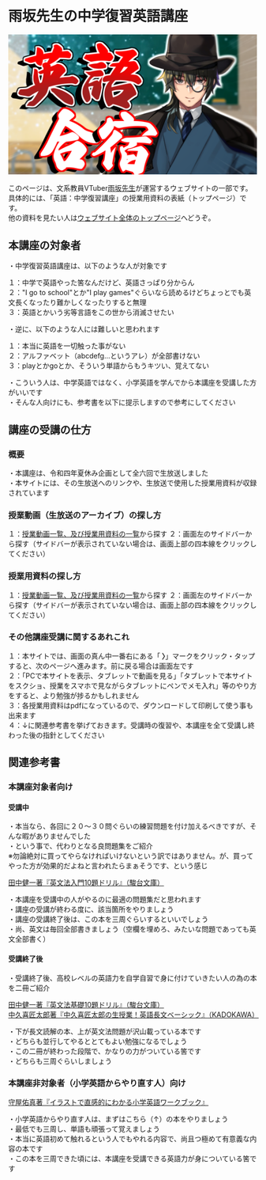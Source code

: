 # 雨坂先生の中学復習英語講座  
  
![](othermedia/thumb00.png)  

このページは、文系教員VTuber[雨坂先生](https://twitter.com/teacheramesaka)が運営するウェブサイトの一部です。  
具体的には、「英語：中学復習講座」の授業用資料の表紙（トップページ）です。  
他の資料を見たい人は[ウェブサイト全体のトップページ](https://teacheramesaka.github.io/studyfiles/)へどうぞ。  
  
## 本講座の対象者
・中学復習英語講座は、以下のような人が対象です  
  
１：中学で英語やった筈なんだけど、英語さっぱり分からん  
２："I go to school"とか"I play games"ぐらいなら読めるけどちょっとでも英文長くなったり難かしくなったりすると無理  
３：英語とかいう劣等言語をこの世から消滅させたい  
  
・逆に、以下のような人には難しいと思われます  
  
１：本当に英語を一切触った事がない  
２：アルファベット（abcdefg...というアレ）が全部書けない  
３：playとかgoとか、そういう単語からもうキツい、覚えてない  
  
・こういう人は、中学英語ではなく、小学英語を学んでから本講座を受講した方がいいです  
・そんな人向けにも、参考書を以下に提示しますので参考にしてください  
  
## 講座の受講の仕方
### 概要
・本講座は、令和四年夏休み企画として全六回で生放送しました  
・本サイトには、その生放送へのリンクや、生放送で使用した授業用資料が収録されています  
  
### 授業動画（生放送のアーカイブ）の探し方
１：[授業動画一覧、及び授業用資料の一覧](LIST.md)から探す
２：画面左のサイドバーから探す（サイドバーが表示されていない場合は、画面上部の四本線をクリックしてください）
  
### 授業用資料の探し方
１：[授業動画一覧、及び授業用資料の一覧](LIST.md)から探す
２：画面左のサイドバーから探す（サイドバーが表示されていない場合は、画面上部の四本線をクリックしてください）  
### その他講座受講に関するあれこれ
１：本サイトでは、画面の真ん中一番右にある「<b> 〉</b>」マークをクリック・タップすると、次のページへ進みます。前に戻る場合は画面左です  
２：「PCで本サイトを表示、タブレットで動画を見る」「タブレットで本サイトをスクショ、授業をスマホで見ながらタブレットにペンでメモ入れ」等のやり方をすると、より勉強が捗るかもしれません  
３：各授業用資料はpdfになっているので、ダウンロードして印刷して使う事も出来ます  
４：↓に関連参考書を挙げておきます。受講時の復習や、本講座を全て受講し終わった後の指針としてください  
  
## 関連参考書
### 本講座対象者向け
#### 受講中
・本当なら、各回に２０～３０問ぐらいの練習問題を付け加えるべきですが、そんな暇がありませんでした  
・という事で、代わりとなる良問題集をご紹介  
※勿論絶対に買ってやらなければいけないという訳ではありません。が、買ってやった方が効果的だよねと言われたらまぁそうです、という感じ
  
[田中健一著『英文法入門10題ドリル』（駿台文庫）](https://www.amazon.co.jp/dp/4796111336/)  
  
・本講座を受講中の人がやるのに最適の問題集だと思われます  
・講座の受講が終わる度に、該当箇所をやりましょう  
・講座の受講終了後は、この本を三周ぐらいするといいでしょう  
・尚、英文は毎回全部書きましょう（空欄を埋めろ、みたいな問題であっても英文全部書く）  
  
#### 受講終了後
・受講終了後、高校レベルの英語力を自学自習で身に付けていきたい人の為の本を二冊ご紹介  
  
[田中健一著『英文法基礎10題ドリル』（駿台文庫）](https://www.amazon.co.jp/dp/4796111301/)  
[中久喜匠太郎著『中久喜匠太郎の生授業！英語長文ベーシック』（KADOKAWA）](https://www.amazon.co.jp/dp/4046019646/)  
  
・下が長文読解の本、上が英文法問題が沢山載っている本です  
・どちらも並行してやるととてもよい勉強になるでしょう  
・この二冊が終わった段階で、かなりの力がついている筈です  
・どちらも三周ぐらいしましょう  
  
### 本講座非対象者（小学英語からやり直す人）向け
[守屋佑真著『イラストで直感的にわかる小学英語ワークブック』](https://www.amazon.co.jp/dp/4046044837/)  
  
・小学英語からやり直す人は、まずはこちら（↑）の本をやりましょう  
・最低でも三周し、単語も頑張って覚えましょう  
・本当に英語初めて触れるという人でもやれる内容で、尚且つ極めて有意義な内容の本です  
・この本を三周できた頃には、本講座を受講できる英語力が身についている筈です  